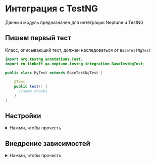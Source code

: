 # Интеграция с TestNG

Данный модуль предназначен для интеграции Neptune и TestNG

## Пишем первый тест

Класс, описывающий тест, должен наследоваться от `BaseTestNgTest`

```java
import org.testng.annotations.Test;
import ru.tinkoff.qa.neptune.testng.integration.BaseTestNgTest;

public class MyTest extends BaseTestNgTest {
    
    @Test
    public test() {
      //some checks
    }
}
```

## Настройки
<details>
  <summary>Нажми, чтобы прочесть</summary>

[Подробнее о механизме настроек](./../../../core.api/doc/rus/SETTINGS.MD).
Подробнее [о контекстах](./../../../core.api/doc/rus/STEPS.MD#Контекст) и об их [обновлении](./../../../core.api/doc/rus/REFRESHING_STOPPING.MD#Обновление).
Описанный ниже набор настроек/свойств дополняет [базовый набор настроек/свойств](./../../../core.api/doc/rus/SETTINGS.MD#Основной-набор-настроек/свойств),
которые могут быть включены в `neptune.global.properties` или в `neptune.properties`, или использованы в качестве
свойств/переменных окружения в той среде, в которой запускаются тесты.

Необходимо определиться, перед каким методами следует обновить контекст (перегрузить/перезапустить браузер, проверить соединение с базами данных, и если
что-то отвалилось - создать новое, и т.п). Типы этих методов описываются перечислением `ru.tinkoff.qa.neptune.testng.integration.properties.RefreshEachTimeBefore`:
- `SUITE_STARTING` перед методами, отмеченными `@BeforeSuite`
- `TEST_STARTING` перед методами, отмеченными `@BeforeTest`
- `CLASS_STARTING` перед методами, отмеченными `@BeforeClass`
- `GROUP_STARTING` перед методами, отмеченными `@BeforeGroups`
- `BEFORE_METHOD_STARTING` перед методами, отмеченными `@BeforeMethod`
- `METHOD_STARTING` перед методами, отмеченными `@Test`

Значение свойства/переменной окружения `TESTNG_REFRESH_BEFORE` должно быть равно одному из перечисленных выше элементов, или оно может включать в себя несколько 
из перечисленных выше элементов (указывается как строка, в которой элементы разделены запятыми). Свойство и его значение должны быть указаны в `neptune.global.properties` 
или в `neptune.properties`, или как свойство/переменная окружения и его значение в той среде, в которой запускаются тесты.

```properties
# обновление происходит перед первым в очереди вызова (до ближайшего @Test-метода) методом
# с аннотацией @BeforeClass
TESTNG_REFRESH_BEFORE=CLASS_STARTING
```

```properties
# обновление происходит перед первым в очереди вызова (до ближайшего @Test-метода) методом
# с аннотацией @BeforeClass или @BeforeMethod. Если перед @Test-методом методы с указанными аннотациями
# не вызывались, то обновление произойдет непосредственно перед началом КАЖДОГО теста В рамках класса.
TESTNG_REFRESH_BEFORE=CLASS_STARTING,BEFORE_METHOD_STARTING,METHOD_STARTING
```

При этом учитывается иерархия методов TestNG. Порядок приведен ниже:

1. `@BeforeSuite`

2. `@BeforeTest`

3. `@BeforeClass`

4. `@BeforeGroups`

5. `@BeforeMethod`

6. `@Test`

Предположим, мы имеем настройку
```properties
TESTNG_REFRESH_BEFORE=SUITE_STARTING,TEST_STARTING,CLASS_STARTING,GROUP_STARTING,BEFORE_METHOD_STARTING,METHOD_STARTING
```

Предположим, у нас xml suite из одного класса. 

```xml
<suite name="Some suite">

    <test name="Some test">
        <classes>
            <class name="org.my.pack.TezztClazz"/>
        </classes>
    </test>
</suite>
```

Рассмотрим, в какой момент будет происходить обновление контекстов на примере этого класса.

```java
package org.my.pack;

public class TezztClazz extends BaseTestNgTest {

    @BeforeSuite //Обновление используемых контекстов произойдет здесь
    public /*static*/ void beforeSuite() {
       //что происходит перед стартом всего набора тестов "Some suite"
    }

    //Обновление используемых контекстов могло бы произойти здесь
    @BeforeSuite //если бы не было метода выше
    public /*static*/ void beforeSuite2() {
      //что происходит перед стартом всего набора тестов "Some suite"
    }

    //Обновление используемых контекстов могло бы произойти здесь
    @BeforeTest //если бы не было методов выше
    public /*static*/ void beforeTest() {
       //что происходит перед стартом всего набора тестов "Some test"
    }
   
    //Обновление используемых контекстов могло бы произойти здесь
    @BeforeTest //если бы не было методов выше
    public /*static*/ void beforeTest2() {
      //что происходит перед стартом всего набора тестов "Some test"
    }    

    //Обновление используемых контекстов могло бы произойти здесь
    @BeforeClass //если бы не было методов выше
    public /*static*/ void beforeClass() {
       //что происходит перед стартом всего набора тестов класса TezztClazz
    }

    //Обновление используемых контекстов могло бы произойти здесь
    @BeforeClass //если бы не было методов выше
    public /*static*/ void beforeClass2() {
      //что происходит перед стартом всего набора тестов класса TezztClazz
    } 

    //Обновление используемых контекстов могло бы произойти здесь
    @BeforeGroups("someGroup1")  //если бы не было методов выше
    public /*static*/ void beforeGroups() {
       //что происходит перед стартом группы 'someGroup1' тестовых методов
    }

    //Обновление используемых контекстов могло бы произойти здесь
    @BeforeGroups("someGroup2") //если бы не было методов выше (не считая beforeGroups). 
    public /*static*/ void beforeGroups2() {
      //что происходит перед стартом группы 'someGroup2' тестовых методов
    } 
    
    //Обновление используемых контекстов могло бы произойти здесь
    @BeforeMethod  //если бы не было методов выше
    public /*static*/ void beforeMethod() {
       //что происходит перед стартом каждого тестового метода
    }

    //Обновление используемых контекстов могло бы произойти здесь
    @BeforeMethod   //если бы не было методов выше
    public /*static*/ void beforeMethod2() {
      //что происходит перед стартом каждого тестового метода
    }

    //Если бы выше не было @Before*-методов
    //используемые контексты обновились бы перед эти методом
    @Test(groups = {"someGroup1", "someGroup2"})
    public void test1() {
    
    }

    //Если бы выше не было @Before*-методов
    //используемые контексты обновились бы перед эти методом
    @Test(groups = "someGroup1")
    public void test2() {
        
    }

    //Если бы выше не было @Before*-методов
    //используемые контексты обновились бы перед эти методом
    @Test(groups = {"someGroup1", "someGroup2"})
    public void test3() {
    
    }

    //Если бы выше не было @Before*-методов
    //используемые контексты обновились бы перед эти методом
    @Test(groups = "someGroup2")
    public void test4() {
        
    }

    //и т.д.
}
``` 

### Стоит иметь в виду

- Если все наборы тестов (xml suites) выполняются в один поток, то достаточно
```properties
TESTNG_REFRESH_BEFORE=SUITE_STARTING,TEST_STARTING,CLASS_STARTING,GROUP_STARTING
# или один из вариантов, по условиям и обстоятельствам
```

- Если среди наборов тестов (xml suites) есть те, в которых используется много-поточность на уровне тестов, классов или тест-инстансов, то 
можно добавить
```properties
TESTNG_REFRESH_BEFORE=TEST_STARTING,CLASS_STARTING,GROUP_STARTING
# или один из вариантов, по условиям и обстоятельствам
```

- Если среди наборов тестов (xml suites) есть те, в которых используется много-поточность на уровне выполняемых методов, то 
можно добавить
```properties
TESTNG_REFRESH_BEFORE=BEFORE_METHOD_STARTING,METHOD_STARTING
# или один из вариантов, по условиям и обстоятельствам 
```

</details>

## Внедрение зависимостей
<details>
  <summary>Нажми, чтобы прочесть</summary>

Для инициализации полей, принадлежащих тестовому классу, вполне допустимо использовать методы, отмеченные аннотациями `@Before*`. Но что если из 
раза в раз приходится инициализировать схожий набор полей одним и тем же способом? Один из выходов - наследование тестовых классов друг от друга.
Но иногда оно приводит к неудобствам вследствие потери гибкости из-за необходимости следовать в дальнейшем правилам наследования Java.  

Альтернативой может служить механизм [внедрения зависимостей](./../../../core.api/doc/rus/DEPENDENCY_INJECTION.MD), реализованный Neptune. 

Представим ситуацию
```java
import org.testng.annotations.Test;
import ru.tinkoff.qa.neptune.testng.integration.BaseTestNgTest;

import static org.hamcrest.MatcherAssert.assertThat;
import static org.hamcrest.Matchers.is;
import static org.hamcrest.Matchers.nullValue;

public class DependencyInjectionTest extends BaseTestNgTest {

    private int a; //во всех тестах поле 'a' должно быть равно 1
    private int b;  //во всех тестах поле 'b' должно быть равно 2
    private int c;  //во всех тестах поле 'c' должно быть равно 3
    private Integer d;

    @Test
    public void test() {
        assertThat("a", a, is(1));
        assertThat("b", b, is(2));
        assertThat("c", c, is(3));
        assertThat("d", d, nullValue());
    }
}
``` 

Достаточно просто написать 

```java
import java.lang.reflect.Field;

public class TestDependencyInjector implements DependencyInjector {

    @Override
    public boolean toSet(Field field) {
        var name = field.getName();
        return name.equals("a") || name.equals("b") || name.equals("c");
    }

    @Override
    public Object getValueToSet(Field field) {
        var name = field.getName();
        if (name.equals("a")) {
            return 1;
        }

        if (name.equals("b")) {
            return 2;
        }

        return 3;
    }
}
```

И ничего больше делать не надо. Запускаем тест и видим

![результат работы внедрения зависимостей](./DebugPicture.JPG)

## Стоит иметь в виду

- описанный механизм внедрения зависимостей не работает со статическими, финальными и уже заполненными на момент начала его работы полями

- нужно ознакомиться с документацией используемых модулей Neptune:

[Http модуль. Мэппинг сервисов. Внедрение зависимостей](./../../../http.api/doc/rus/MAPPING.MD#Внедрение-зависимостей)

</details>


